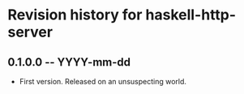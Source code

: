 # Revision history for haskell-http-server

## 0.1.0.0 -- YYYY-mm-dd

* First version. Released on an unsuspecting world.
